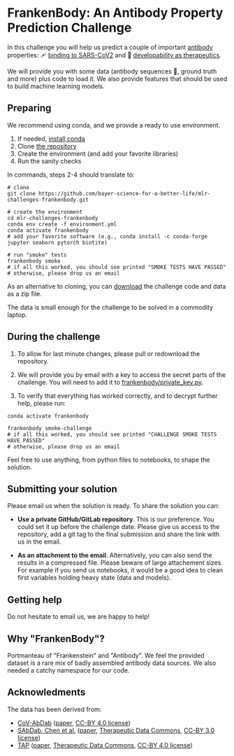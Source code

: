 FrankenBody: An Antibody Property Prediction Challenge
======================================================

In this challenge you will help us predict a couple of important [antibody](https://pdb101.rcsb.org/motm/21)
properties: :adhesive_bandage: [binding to SARS-CoV2](https://academic.oup.com/bioinformatics/article/37/5/734/5893556)
and :pill: [developability as therapeutics](https://www.pnas.org/content/116/10/4025).

We will provide you with some data (antibody sequences :dna:, ground truth and more)
plus code to load it. We also provide features that should be used to build machine
learning models.


Preparing
---------

We recommend using conda, and we provide a ready to use environment.

1. If needed, [install conda](https://docs.conda.io/en/latest/miniconda.html)
2. Clone [the repository](https://github.com/bayer-science-for-a-better-life/mlr-challenges-frankenbody)
3. Create the environment (and add your favorite libraries)
4. Run the sanity checks

In commands, steps 2-4 should translate to:

```shell
# clone
git clone https://github.com/bayer-science-for-a-better-life/mlr-challenges-frankenbody.git

# create the environment
cd mlr-challenges-frankenbody
conda env create -f environment.yml
conda activate frankenbody
# add your favorite software (e.g., conda install -c conda-forge jupyter seaborn pytorch biotite)

# run "smoke" tests
frankenbody smoke
# if all this worked, you should see printed "SMOKE TESTS HAVE PASSED"
# otherwise, please drop us an email
```

As an alternative to cloning, you can [download](https://github.com/bayer-science-for-a-better-life/mlr-challenges-frankenbody/archive/refs/heads/main.zip)
the challenge code and data as a zip file.

The data is small enough for the challenge to be solved in a commodity laptop.


During the challenge
--------------------

1. To allow for last minute changes, please pull or redownload the repository.

2. We will provide you by email with a key to access the secret parts of the challenge.
You will need to add it to [frankenbody/private_key.py](https://github.com/bayer-science-for-a-better-life/mlr-challenges-frankenbody/blob/f43156644439e8c04ac987cd47998010e25707e1/frankenbody/private_key.py#L5-L6).

3. To verify that everything has worked correctly, and to decrypt further help, please run:

```shell
conda activate frankenbody

frankenbody smoke-challenge
# if all this worked, you should see printed "CHALLENGE SMOKE TESTS HAVE PASSED"
# otherwise, please drop us an email
```

Feel free to use anything, from python files to notebooks, to shape the solution.


Submitting your solution
------------------------

Please email us when the solution is ready. To share the solution you can:

- **Use a private GitHub/GitLab repository**. This is our preference.
You could set it up before the challenge date. Please give us access to the repository,
add a git tag to the final submission and share the link with us in the email.

- **As an attachment to the email**. Alternatively, you can also send the results in a compressed file.
Please beware of large attachement sizes. For example if you send us notebooks,
it would be a good idea to clean first variables holding heavy state (data and models).


Getting help
------------

Do not hesitate to email us, we are happy to help!


Why "FrankenBody"?
------------------

Portmanteau of "Frankenstein" and "Antibody". We feel the provided dataset is a rare mix
of badly assembled antibody data sources. We also needed a catchy namespace for our code.


Acknowledments
--------------

The data has been derived from:
- [CoV-AbDab](http://opig.stats.ox.ac.uk/webapps/covabdab/) ([paper](https://academic.oup.com/bioinformatics/advance-article/doi/10.1093/bioinformatics/btaa739/5893556), [CC-BY 4.0 license](https://creativecommons.org/licenses/by/4.0/))
- [SAbDab, Chen et al.](https://tdcommons.ai/single_pred_tasks/develop/#sabdab-chen-et-al) ([paper](https://www.biorxiv.org/content/10.1101/2020.06.18.159798v1.abstract), [Therapeutic Data Commons](https://tdcommons.ai/), [CC-BY 3.0 license](https://creativecommons.org/licenses/by/3.0/))
- [TAP](https://tdcommons.ai/single_pred_tasks/develop/#tap) ([paper](https://www.pnas.org/content/116/10/4025.short), [Therapeutic Data Commons](https://tdcommons.ai/), [CC-BY 4.0 license](https://creativecommons.org/licenses/by/4.0/))
